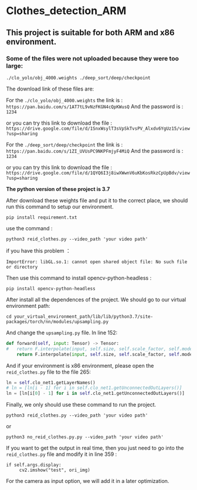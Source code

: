 # Clothes_detection_ARM

## This project is suitable for both ARM and x86 environment.



### Some of the files were not uploaded because they were too large:

```shell
./clo_yolo/obj_4000.weights ./deep_sort/deep/checkpoint
```

The download link of these files are:

For the `./clo_yolo/obj_4000.weights` the link is : `https://pan.baidu.com/s/1AT7tL9vNzFKGN4cQpKWusQ` And the password is : `1234`

or you can try this link to download the file : `https://drive.google.com/file/d/1SnxWsylT3sVpSkTvsPV_Alxdv6YgUz15/view?usp=sharing`



For the `./deep_sort/deep/checkpoint` the link is : `https://pan.baidu.com/s/1ZI_UVUsPC9NKPFmjyF4MiQ` And the password is : `1234`

or you can try this link to download the file : `https://drive.google.com/file/d/1QYQ6I3j8iwXWwnV6uKbKosRkzCpUpBdv/view?usp=sharing`





**The python version of these project is 3.7**

After download these weights file and put it to the correct place, we should run this command to setup our environment.

```shell
pip install requirement.txt
```

use the command :

```shell
python3 reid_clothes.py --video_path 'your video path'
```

if you have this problem ：

```shell
ImportError: libGL.so.1: cannot open shared object file: No such file or directory
```

Then use this command to install opencv-python-headless :

```shell
pip install opencv-python-headless
```

After install all the dependences of the project. We should go to our virtual environment path:

```shell
cd your_virtual_environment_path/lib/lib/python3.7/site-packages/torch/nn/modules/upsampling.py
```

And change the `upsampling.py` file. In line 152:

```python
def forward(self, input: Tensor) -> Tensor:
# 	return F.interpolate(input, self.size, self.scale_factor, self.mode, self.align_corners, recompute_scale_factor=self.recompute_scale_factor)
	return F.interpolate(input, self.size, self.scale_factor, self.mode, self.align_corners)
```

And if your environment is x86 environment, please open the `reid_clothes.py` file to the file 265:

```python
ln = self.clo_net1.getLayerNames()
# ln = [ln[i - 1] for i in self.clo_net1.getUnconnectedOutLayers()]
ln = [ln[i[0] - 1] for i in self.clo_net1.getUnconnectedOutLayers()]
```



Finally, we only should use these command to run the project.

```shell
python3 reid_clothes.py --video_path 'your video path'
```

or

```shell
python3 no_reid_clothes.py.py --video_path 'your video path'
```

If you want to get the output in real time, then you just need to go into the `reid_clothes.py` file and modify it in line 359 : 

```shell
if self.args.display:
     cv2.imshow("test", ori_img)
```


For the camera as input option, we will add it in a later optimization.
